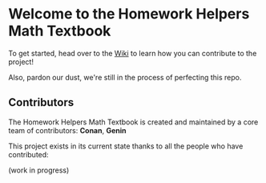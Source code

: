 # Welcome to the Homework Helpers Math Textbook

To get started, head over to the [Wiki](https://github.com/homework-helpers-discord/.github/wiki) to learn how you can contribute to the project!

Also, pardon our dust, we're still in the process of perfecting this repo.

## Contributors
The Homework Helpers Math Textbook is created and maintained by a core team of contributors: **Conan**, **Genin**

This project exists in its current state thanks to all the people who have contributed:

(work in progress)
